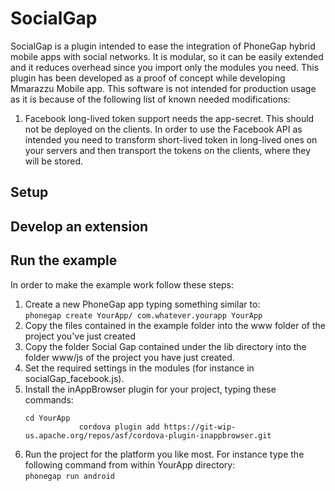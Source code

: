 SocialGap
=========

SocialGap is a plugin intended to ease the integration of PhoneGap hybrid mobile apps with social networks.
It is modular, so it can be easily extended and it reduces overhead since you import only the modules you need.
This plugin has been developed as a proof of concept while developing Mmarazzu Mobile app.
This software is not intended for production usage as it is because of the following list of known needed modifications:

<ol>
	<li> 
		Facebook long-lived token support needs the app-secret. This should not be deployed on the clients. 
		In order to use the Facebook API as intended you need to transform short-lived token in long-lived 
		ones on your servers and then transport the tokens on the clients, where they will be stored.
	</li>
</ol>

Setup
-------

Develop an extension
---------------------

Run the example
-------
In order to make the example work follow these steps:
<ol>
	<li> Create a new PhoneGap app typing something similar to:<br>
   		<code>phonegap create YourApp/ com.whatever.yourapp YourApp</code></li>
		<li> Copy the files contained in the <emph>example</emph> folder into the <emph>www</emph> folder of the project you've just created</li>
		<li> Copy the folder <emph>Social Gap</emph> contained under the <emph>lib</emph> directory into the folder <emph>www/js</emph> of the project you have just created.</li>
		<li>Set the required settings in the modules (for instance in socialGap_facebook.js).</li>
		<li>Install the inAppBrowser plugin for your project, typing these commands:
			<pre><code>cd YourApp
			cordova plugin add https://git-wip-us.apache.org/repos/asf/cordova-plugin-inappbrowser.git</code></pre>			
		</li>
		<li> 
			Run the project for the platform you like most. For instance type the following command from within <emph>YourApp</emph> directory:<br/>
   			<code>phonegap run android</code>
		</li>
</ol>
